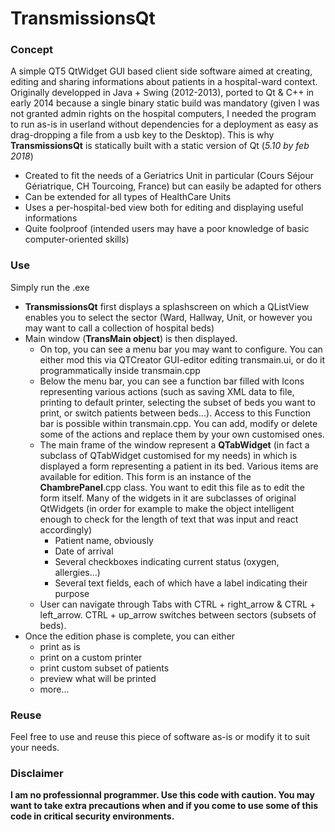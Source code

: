 # TransmissionsQt

### Concept
A simple QT5 QtWidget GUI based client side software aimed at creating, editing and sharing informations about patients in a hospital-ward context.
Originally developped in Java + Swing (2012-2013), ported to Qt & C++ in early 2014 because a single binary static build was mandatory (given I was not granted admin rights on the hospital computers, I needed the program to run as-is in userland without dependencies for a deployment as easy as drag-dropping a file from a usb key to the Desktop). This is why **TransmissionsQt** is statically built with a static version of Qt (_5.10 by feb 2018_)

* Created to fit the needs of a Geriatrics Unit in particular (Cours Séjour Gériatrique, CH Tourcoing, France) but can easily be adapted for others
* Can be extended for all types of HealthCare Units
* Uses a per-hospital-bed view both for editing and displaying useful informations
* Quite foolproof (intended users may have a poor knowledge of basic computer-oriented skills)

### Use
Simply run the .exe 
* **TransmissionsQt** first displays a splashscreen on which a QListView enables you to select the sector (Ward, Hallway, Unit, or however you may want to call a collection of hospital beds)
* Main window (**TransMain object**) is then displayed. 
    * On top, you can see a menu bar you may want to configure. You can either mod this via QTCreator GUI-editor editing transmain.ui, or do it programmatically inside transmain.cpp
    * Below the menu bar, you can see a function bar filled with Icons representing various actions (such as saving XML data to file, printing to default printer, selecting the subset of beds you want to print, or switch patients between beds...). Access to this Function bar is possible within transmain.cpp. You can add, modify or delete some of the actions and replace them by your own customised ones.
    * The main frame of the window represent a **QTabWidget** (in fact a subclass of QTabWidget customised for my needs) in which is displayed a form representing a patient in its bed. Various items are available for edition. This form is an instance of the **ChambrePanel**.cpp class. You want to edit this file as to edit the form itself. Many of the widgets in it are subclasses of original QtWidgets (in order for example to make the object intelligent enough to check for the length of text that was input and react accordingly)
        * Patient name, obviously
        * Date of arrival
        * Several checkboxes indicating current status (oxygen, allergies...)
        * Several text fields, each of which have a label indicating their purpose
    * User can navigate through Tabs with CTRL + right_arrow & CTRL + left_arrow. CTRL + up_arrow switches between sectors (subsets of beds).
* Once the edition phase is complete, you can either
    * print as is
    * print on a custom printer
    * print custom subset of patients
    * preview what will be printed
    * more...

### Reuse
Feel free to use and reuse this piece of software as-is or modify it to suit your needs.

### Disclaimer
**I am no professionnal programmer. Use this code with caution. You may want to take extra precautions when and if you come to use some of this code in critical security environments.**
